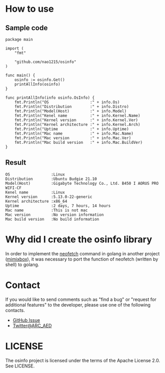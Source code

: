 # How to use
## Sample code
```
package main

import (
	"fmt"

	"github.com/nao1215/osinfo"
)

func main() {
	osinfo := osinfo.Get()
	printAllInfo(osinfo)
}

func printAllInfo(info osinfo.OsInfo) {
	fmt.Println("OS                  :" + info.Os)
	fmt.Println("Distribution        :" + info.Distro)
	fmt.Println("Model(Host)         :" + info.Model)
	fmt.Println("Kenel name          :" + info.Kernel.Name)
	fmt.Println("Kernel version      :" + info.Kernel.Ver)
	fmt.Println("Kernel architecture :" + info.Kernel.Arch)
	fmt.Println("Uptime              :" + info.Uptime)
	fmt.Println("Mac name            :" + info.Mac.Name)
	fmt.Println("Mac version         :" + info.Mac.Ver)
	fmt.Println("Mac build version   :" + info.Mac.BuildVer)
}
```
## Result
```
OS                  :Linux
Distribution        :Ubuntu Budgie 21.10
Model(Host)         :Gigabyte Technology Co., Ltd. B450 I AORUS PRO WIFI-CF
Kenel name          :Linux
Kernel version      :5.13.0-22-generic
Kernel architecture :x86_64
Uptime              :2 days, 7 hours, 14 hours
Mac name            :This is not mac
Mac version         :No version information
Mac build version   :No build information
```

# Why did I create the osinfo library
In order to implement the [neofetch](https://github.com/dylanaraps/neofetch) command in golang in another project ([mimixbox](https://github.com/nao1215/mimixbox)), it was necessary to port the function of neofetch (written by shell) to golang.
# Contact
If you would like to send comments such as "find a bug" or "request for additional features" to the developer, please use one of the following contacts.  
- [GitHub Issue](https://github.com/nao1215/osinfo/issues)
- [Twitter@ARC_AED](https://twitter.com/ARC_AED)
# LICENSE
The osinfo project is licensed under the terms of the Apache License 2.0.  
See LICENSE.
